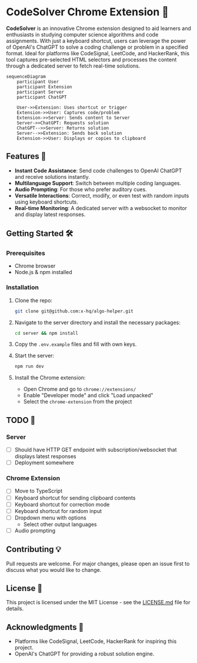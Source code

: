 # CodeSolver Chrome Extension 🚀

**CodeSolver** is an innovative Chrome extension designed to aid learners and enthusiasts in studying computer science algorithms and code assignments. With just a keyboard shortcut, users can leverage the power of OpenAI's ChatGPT to solve a coding challenge or problem in a specified format. Ideal for platforms like CodeSignal, LeetCode, and HackerRank, this tool captures pre-selected HTML selectors and processes the content through a dedicated server to fetch real-time solutions.

```mermaid
sequenceDiagram
    participant User
    participant Extension
    participant Server
    participant ChatGPT

    User->>Extension: Uses shortcut or trigger
    Extension->>User: Captures code/problem
    Extension->>Server: Sends content to Server
    Server->>ChatGPT: Requests solution
    ChatGPT-->>Server: Returns solution
    Server-->>Extension: Sends back solution
    Extension->>User: Displays or copies to clipboard
```

## Features 🌟

- **Instant Code Assistance**: Send code challenges to OpenAI ChatGPT and receive solutions instantly.
- **Multilanguage Support**: Switch between multiple coding languages.
- **Audio Prompting**: For those who prefer auditory cues.
- **Versatile Interactions**: Correct, modify, or even test with random inputs using keyboard shortcuts.
- **Real-time Monitoring**: A dedicated server with a websocket to monitor and display latest responses.

## Getting Started 🛠

### Prerequisites

- Chrome browser
- Node.js & npm installed

### Installation

1. Clone the repo:
    ```bash
    git clone git@github.com:x-hq/algo-helper.git
    ```

2. Navigate to the server directory and install the necessary packages:
    ```bash
    cd server && npm install
    ```


3. Copy the `.env.example` files and fill with own keys.

4. Start the server:
    ```bash
    npm run dev
    ```

5. Install the Chrome extension:
    - Open Chrome and go to `chrome://extensions/`
    - Enable "Developer mode" and click "Load unpacked"
    - Select the `chrome-extension` from the project

## TODO 📝

### Server

- [ ] Should have HTTP GET endpoint with subscription/websocket that displays latest responses 
- [ ] Deployment somewhere

### Chrome Extension

- [ ] Move to TypeScript
- [ ] Keyboard shortcut for sending clipboard contents
- [ ] Keyboard shortcut for correction mode
- [ ] Keyboard shortcut for random input
- [ ] Dropdown menu with options
    - Select other output languages
- [ ] Audio prompting

## Contributing 💡

Pull requests are welcome. For major changes, please open an issue first to discuss what you would like to change.

## License 📜

This project is licensed under the MIT License - see the [LICENSE.md](LICENSE.md) file for details.

## Acknowledgments 👏

- Platforms like CodeSignal, LeetCode, HackerRank for inspiring this project.
- OpenAI's ChatGPT for providing a robust solution engine.

